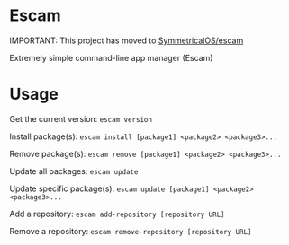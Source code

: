 # Escam

IMPORTANT: This project has moved to [SymmetricalOS/escam](https://github.com/SymmetricalOS/escam)

Extremely simple command-line app manager (Escam)

# Usage

Get the current version: `escam version`

Install package(s): `escam install [package1] <package2> <package3>...`

Remove package(s): `escam remove [package1] <package2> <package3>...`

Update all packages: `escam update`

Update specific package(s): `escam update [package1] <package2> <package3>...`

Add a repository: `escam add-repository [repository URL]`

Remove a repository: `escam remove-repository [repository URL]`
